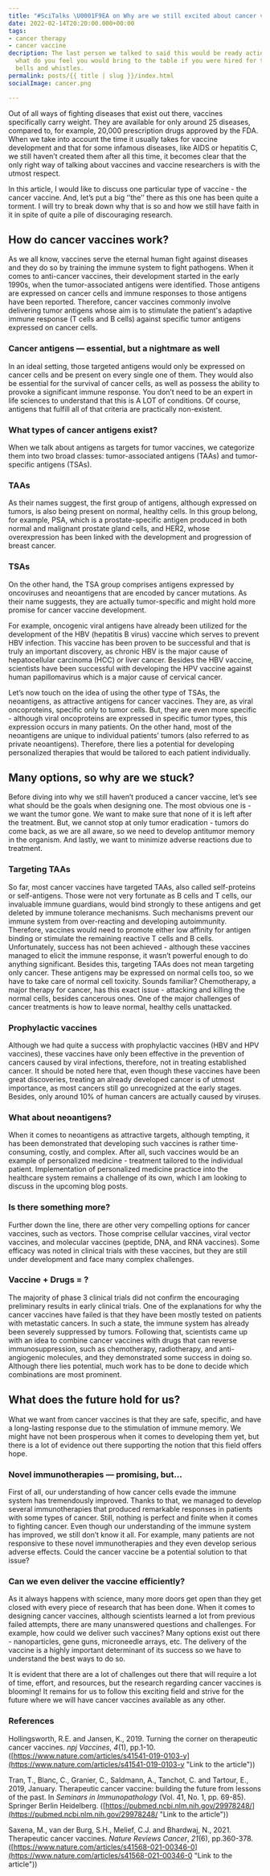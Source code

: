 ```yaml
---
title: "#SciTalks \U0001F9EA on Why are we still excited about cancer vaccines?"
date: 2022-02-14T20:20:00.000+00:00
tags:
- cancer therapy
- cancer vaccine
decription: The last person we talked to said this would be ready action item, and
  what do you feel you would bring to the table if you were hired for this position
  bells and whistles.
permalink: posts/{{ title | slug }}/index.html
socialImage: cancer.png

---
```

Out of all ways of fighting diseases that exist out there, vaccines specifically carry weight. They are available for only around 25 diseases, compared to, for example, 20,000 prescription drugs approved by the FDA. When we take into account the time it usually takes for vaccine development and that for some infamous diseases, like AIDS or hepatitis C, we still haven’t created them after all this time, it becomes clear that the only right way of talking about vaccines and vaccine researchers is with the utmost respect.

In this article, I would like to discuss one particular type of vaccine - the cancer vaccine. And, let’s put a big ‘’the’’ there as this one has been quite a torment. I will try to break down why that is so and how we still have faith in it in spite of quite a pile of discouraging research.

## **How do cancer vaccines work?**

As we all know, vaccines serve the eternal human fight against diseases and they do so by training the immune system to fight pathogens. When it comes to anti-cancer vaccines, their development started in the early 1990s, when the tumor-associated antigens were identified. Those antigens are expressed on cancer cells and immune responses to those antigens have been reported. Therefore, cancer vaccines commonly involve delivering tumor antigens whose aim is to stimulate the patient's adaptive immune response (T cells and B cells) against specific tumor antigens expressed on cancer cells.

### **Cancer antigens** — **essential, but a nightmare as well**

In an ideal setting, those targeted antigens would only be expressed on cancer cells and be present on every single one of them. They would also be essential for the survival of cancer cells, as well as possess the ability to provoke a significant immune response. You don’t need to be an expert in life sciences to understand that this is A LOT of conditions. Of course, antigens that fulfill all of that criteria are practically non-existent.

### **What types of cancer antigens exist?**

When we talk about antigens as targets for tumor vaccines, we categorize them into two broad classes: tumor-associated antigens (TAAs) and tumor-specific antigens (TSAs).

### **TAAs**

As their names suggest, the first group of antigens, although expressed on tumors, is also being present on normal, healthy cells. In this group belong, for example, PSA, which is a prostate-specific antigen produced in both normal and malignant prostate gland cells, and HER2, whose overexpression has been linked with the development and progression of breast cancer.

### **TSAs**

On the other hand, the TSA group comprises antigens expressed by oncoviruses and neoantigens that are encoded by cancer mutations. As their name suggests, they are actually tumor-specific and might hold more promise for cancer vaccine development.

For example, oncogenic viral antigens have already been utilized for the development of the HBV (hepatitis B virus) vaccine which serves to prevent HBV infection. This vaccine has been proven to be successful and that is truly an important discovery, as chronic HBV is the major cause of hepatocellular carcinoma (HCC) or liver cancer. Besides the HBV vaccine, scientists have been successful with developing the HPV vaccine against human papillomavirus which is a major cause of cervical cancer.

Let’s now touch on the idea of using the other type of TSAs, the neoantigens, as attractive antigens for cancer vaccines. They are, as viral oncoproteins, specific only to tumor cells. But, they are even more specific - although viral oncoproteins are expressed in specific tumor types, this expression occurs in many patients. On the other hand, most of the neoantigens are unique to individual patients’ tumors (also referred to as private neoantigens). Therefore, there lies a potential for developing personalized therapies that would be tailored to each patient individually.

## **Many options, so why are we stuck?**

Before diving into why we still haven’t produced a cancer vaccine, let’s see what should be the goals when designing one. The most obvious one is - we want the tumor gone. We want to make sure that none of it is left after the treatment. But, we cannot stop at only tumor eradication - tumors do come back, as we are all aware, so we need to develop antitumor memory in the organism. And lastly, we want to minimize adverse reactions due to treatment.

### **Targeting TAAs**

So far, most cancer vaccines have targeted TAAs, also called self-proteins or self-antigens. Those were not very fortunate as B cells and T cells, our invaluable immune guardians, would bind strongly to these antigens and get deleted by immune tolerance mechanisms. Such mechanisms prevent our immune system from over-reacting and developing autoimmunity. Therefore, vaccines would need to promote either low affinity for antigen binding or stimulate the remaining reactive T cells and B cells. Unfortunately, success has not been achieved - although these vaccines managed to elicit the immune response, it wasn’t powerful enough to do anything significant. Besides this, targeting TAAs does not mean targeting only cancer. These antigens may be expressed on normal cells too, so we have to take care of normal cell toxicity. Sounds familiar? Chemotherapy, a major therapy for cancer, has this exact issue - attacking and killing the normal cells, besides cancerous ones. One of the major challenges of cancer treatments is how to leave normal, healthy cells unattacked.

### **Prophylactic vaccines**

Although we had quite a success with prophylactic vaccines (HBV and HPV vaccines), these vaccines have only been effective in the prevention of cancers caused by viral infections, therefore, not in treating established cancer. It should be noted here that, even though these vaccines have been great discoveries, treating an already developed cancer is of utmost importance, as most cancers still go unrecognized at the early stages. Besides, only around 10% of human cancers are actually caused by viruses.

### **What about neoantigens?**

When it comes to neoantigens as attractive targets, although tempting, it has been demonstrated that developing such vaccines is rather time-consuming, costly, and complex. After all, such vaccines would be an example of personalized medicine - treatment tailored to the individual patient. Implementation of personalized medicine practice into the healthcare system remains a challenge of its own, which I am looking to discuss in the upcoming blog posts.

### **Is there something more?**

Further down the line, there are other very compelling options for cancer vaccines, such as vectors. Those comprise cellular vaccines, viral vector vaccines, and molecular vaccines (peptide, DNA, and RNA vaccines). Some efficacy was noted in clinical trials with these vaccines, but they are still under development and face many complex challenges.

### **Vaccine + Drugs = ?**

The majority of phase 3 clinical trials did not confirm the encouraging preliminary results in early clinical trials. One of the explanations for why the cancer vaccines have failed is that they have been mostly tested on patients with metastatic cancers. In such a state, the immune system has already been severely suppressed by tumors. Following that, scientists came up with an idea to combine cancer vaccines with drugs that can reverse immunosuppression, such as chemotherapy, radiotherapy, and anti-angiogenic molecules, and they demonstrated some success in doing so. Although there lies potential, much work has to be done to decide which combinations are most prominent.

## **What does the future hold for us?**

What we want from cancer vaccines is that they are safe, specific, and have a long-lasting response due to the stimulation of immune memory. We might have not been prosperous when it comes to developing them yet, but there is a lot of evidence out there supporting the notion that this field offers hope.

### **Novel immunotherapies** — **promising, but…**

First of all, our understanding of how cancer cells evade the immune system has tremendously improved. Thanks to that, we managed to develop several immunotherapies that produced remarkable responses in patients with some types of cancer. Still, nothing is perfect and finite when it comes to fighting cancer. Even though our understanding of the immune system has improved, we still don’t know it all. For example, many patients are not responsive to these novel immunotherapies and they even develop serious adverse effects. Could the cancer vaccine be a potential solution to that issue?

### **Can we even deliver the vaccine efficiently?**

As it always happens with science, many more doors get open than they get closed with every piece of research that has been done. When it comes to designing cancer vaccines, although scientists learned a lot from previous failed attempts, there are many unanswered questions and challenges. For example, how could we deliver such vaccines? Many options exist out there - nanoparticles, gene guns, microneedle arrays, etc. The delivery of the vaccine is a highly important determinant of its success so we have to understand the best ways to do so.

It is evident that there are a lot of challenges out there that will require a lot of time, effort, and resources, but the research regarding cancer vaccines is blooming! It remains for us to follow this exciting field and strive for the future where we will have cancer vaccines available as any other.

### **References**

Hollingsworth, R.E. and Jansen, K., 2019. Turning the corner on therapeutic cancer vaccines. _npj Vaccines_, _4_(1), pp.1-10. ([https://www.nature.com/articles/s41541-019-0103-y](https://www.nature.com/articles/s41541-019-0103-y "Link to the article"))

Tran, T., Blanc, C., Granier, C., Saldmann, A., Tanchot, C. and Tartour, E., 2019, January. Therapeutic cancer vaccine: building the future from lessons of the past. In _Seminars in Immunopathology_ (Vol. 41, No. 1, pp. 69-85). Springer Berlin Heidelberg. ([https://pubmed.ncbi.nlm.nih.gov/29978248/](https://pubmed.ncbi.nlm.nih.gov/29978248/ "Link to the article"))

Saxena, M., van der Burg, S.H., Melief, C.J. and Bhardwaj, N., 2021. Therapeutic cancer vaccines. _Nature Reviews Cancer_, _21_(6), pp.360-378. ([https://www.nature.com/articles/s41568-021-00346-0](https://www.nature.com/articles/s41568-021-00346-0 "Link to the article"))